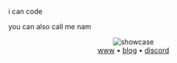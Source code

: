 i can code

you can also call me nam

<div align="center">
<img src="https://raw.githubusercontent.com/chadcat7/chadcat7/main/.github/rice.png" alt="showcase">
<br>
<a href="https://nam.is-a.dev">www</a>  •  <a href="https://nam.is-a.dev/blog">blog</a>   •  <a href="https://discord.com/users/715825910611443722">discord</a>
</div>

